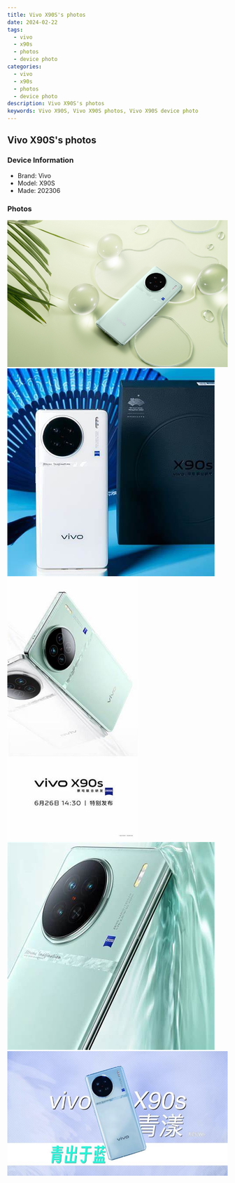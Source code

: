 ```yaml
---
title: Vivo X90S's photos
date: 2024-02-22
tags: 
  - vivo
  - x90s
  - photos
  - device photo
categories: 
  - vivo
  - x90s
  - photos
  - device photo
description: Vivo X90S's photos
keywords: Vivo X90S, Vivo X90S photos, Vivo X90S device photo
---
```


## Vivo X90S's photos

### Device Information

- Brand: Vivo
- Model: X90S
- Made: 202306

### Photos

![/images/best-assets/devices/vivo/vivo-x90s/1.jpg](/images/best-assets/devices/vivo/vivo-x90s/1.jpg)
![/images/best-assets/devices/vivo/vivo-x90s/2.jpg](/images/best-assets/devices/vivo/vivo-x90s/2.jpg)
![/images/best-assets/devices/vivo/vivo-x90s/3.jpg](/images/best-assets/devices/vivo/vivo-x90s/3.jpg)
![/images/best-assets/devices/vivo/vivo-x90s/4.jpg](/images/best-assets/devices/vivo/vivo-x90s/4.jpg)
![/images/best-assets/devices/vivo/vivo-x90s/5.jpg](/images/best-assets/devices/vivo/vivo-x90s/5.jpg)
